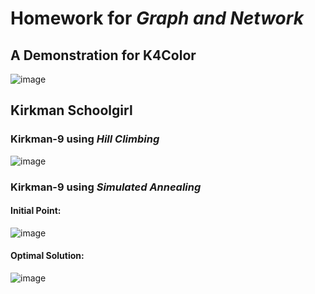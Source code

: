 # Homework for *Graph and Network*
## A Demonstration for K4Color
![image](https://github.com/LinglanZhao/Graph-and-Network/blob/master/Results/K4Color.gif)

## Kirkman Schoolgirl
### Kirkman-9 using *Hill Climbing*
![image](https://github.com/LinglanZhao/Graph-and-Network/blob/master/Results/Kirkman9.png)
### Kirkman-9 using *Simulated Annealing*
#### Initial Point:
![image](https://github.com/LinglanZhao/Graph-and-Network/blob/master/Results/Kirkman15(1).png)
#### Optimal Solution:
![image](https://github.com/LinglanZhao/Graph-and-Network/blob/master/Results/Kirkman15(2).png)
